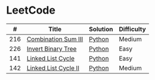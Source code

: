 LeetCode
========

| # | Title | Solution | Difficulty |
|---| ----- | -------- | ---------- |
|216|[Combination Sum III](https://leetcode.com/problems/combination-sum-iii/)  | [Python](./medium/combination-sum-iii/python/combination_sum_iii.py)  |Medium|
|226|[Invert Binary Tree](https://leetcode.com/problems/invert-binary-tree/)    | [Python](./easy/invert-binary-tree/python/invert_binary_tree.py)      |Easy  |
|141|[Linked List Cycle](https://leetcode.com/problems/linked-list-cycle/)      | [Python](./easy/linked-list-cycle/python/linked_list_cycle.py)        |Easy  |
|142|[Linked List Cycle II](https://leetcode.com/problems/linked-list-cycle-ii/)| [Python](./medium/linked-list-cycle-ii/python/linked_list_cycle_ii.py)|Medium|
